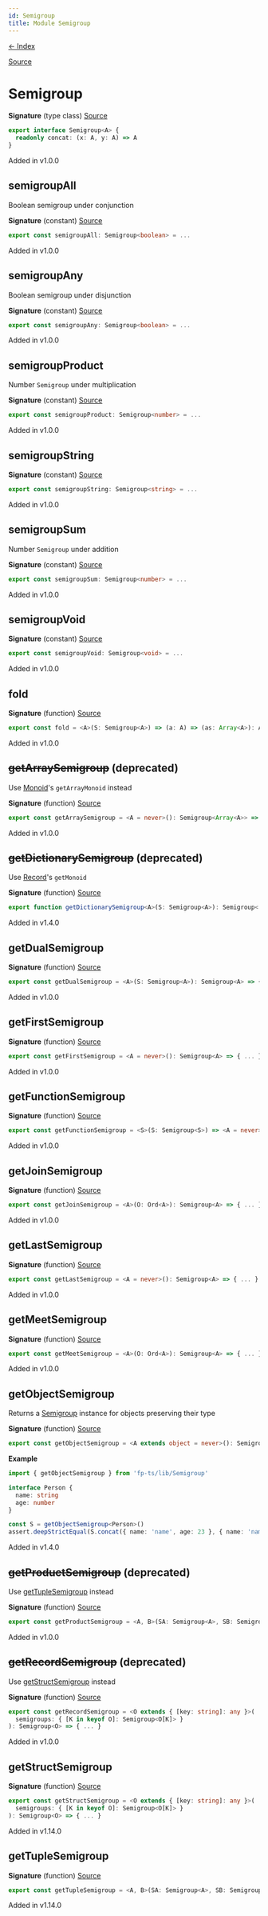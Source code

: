```yaml
---
id: Semigroup
title: Module Semigroup
---
```


[← Index](.)

[Source](https://github.com/gcanti/fp-ts/blob/master/src/Semigroup.ts)

# Semigroup

**Signature** (type class) [Source](https://github.com/gcanti/fp-ts/blob/master/src/Semigroup.ts#L8-L10)

```ts
export interface Semigroup<A> {
  readonly concat: (x: A, y: A) => A
}
```

Added in v1.0.0

## semigroupAll

Boolean semigroup under conjunction

**Signature** (constant) [Source](https://github.com/gcanti/fp-ts/blob/master/src/Semigroup.ts#L119-L121)

```ts
export const semigroupAll: Semigroup<boolean> = ...
```

Added in v1.0.0

## semigroupAny

Boolean semigroup under disjunction

**Signature** (constant) [Source](https://github.com/gcanti/fp-ts/blob/master/src/Semigroup.ts#L127-L129)

```ts
export const semigroupAny: Semigroup<boolean> = ...
```

Added in v1.0.0

## semigroupProduct

Number `Semigroup` under multiplication

**Signature** (constant) [Source](https://github.com/gcanti/fp-ts/blob/master/src/Semigroup.ts#L197-L199)

```ts
export const semigroupProduct: Semigroup<number> = ...
```

Added in v1.0.0

## semigroupString

**Signature** (constant) [Source](https://github.com/gcanti/fp-ts/blob/master/src/Semigroup.ts#L204-L206)

```ts
export const semigroupString: Semigroup<string> = ...
```

Added in v1.0.0

## semigroupSum

Number `Semigroup` under addition

**Signature** (constant) [Source](https://github.com/gcanti/fp-ts/blob/master/src/Semigroup.ts#L189-L191)

```ts
export const semigroupSum: Semigroup<number> = ...
```

Added in v1.0.0

## semigroupVoid

**Signature** (constant) [Source](https://github.com/gcanti/fp-ts/blob/master/src/Semigroup.ts#L211-L213)

```ts
export const semigroupVoid: Semigroup<void> = ...
```

Added in v1.0.0

## fold

**Signature** (function) [Source](https://github.com/gcanti/fp-ts/blob/master/src/Semigroup.ts#L15-L17)

```ts
export const fold = <A>(S: Semigroup<A>) => (a: A) => (as: Array<A>): A => { ... }
```

Added in v1.0.0

## ~~getArraySemigroup~~ (deprecated)

Use [Monoid](./Monoid.md)'s `getArrayMonoid` instead

**Signature** (function) [Source](https://github.com/gcanti/fp-ts/blob/master/src/Semigroup.ts#L136-L138)

```ts
export const getArraySemigroup = <A = never>(): Semigroup<Array<A>> => { ... }
```

Added in v1.0.0

## ~~getDictionarySemigroup~~ (deprecated)

Use [Record](./Record.md)'s `getMonoid`

**Signature** (function) [Source](https://github.com/gcanti/fp-ts/blob/master/src/Semigroup.ts#L147-L160)

```ts
export function getDictionarySemigroup<A>(S: Semigroup<A>): Semigroup< { ... }
```

Added in v1.4.0

## getDualSemigroup

**Signature** (function) [Source](https://github.com/gcanti/fp-ts/blob/master/src/Semigroup.ts#L54-L58)

```ts
export const getDualSemigroup = <A>(S: Semigroup<A>): Semigroup<A> => { ... }
```

Added in v1.0.0

## getFirstSemigroup

**Signature** (function) [Source](https://github.com/gcanti/fp-ts/blob/master/src/Semigroup.ts#L22-L24)

```ts
export const getFirstSemigroup = <A = never>(): Semigroup<A> => { ... }
```

Added in v1.0.0

## getFunctionSemigroup

**Signature** (function) [Source](https://github.com/gcanti/fp-ts/blob/master/src/Semigroup.ts#L63-L67)

```ts
export const getFunctionSemigroup = <S>(S: Semigroup<S>) => <A = never>(): Semigroup<(a: A) => S> => { ... }
```

Added in v1.0.0

## getJoinSemigroup

**Signature** (function) [Source](https://github.com/gcanti/fp-ts/blob/master/src/Semigroup.ts#L109-L113)

```ts
export const getJoinSemigroup = <A>(O: Ord<A>): Semigroup<A> => { ... }
```

Added in v1.0.0

## getLastSemigroup

**Signature** (function) [Source](https://github.com/gcanti/fp-ts/blob/master/src/Semigroup.ts#L29-L31)

```ts
export const getLastSemigroup = <A = never>(): Semigroup<A> => { ... }
```

Added in v1.0.0

## getMeetSemigroup

**Signature** (function) [Source](https://github.com/gcanti/fp-ts/blob/master/src/Semigroup.ts#L100-L104)

```ts
export const getMeetSemigroup = <A>(O: Ord<A>): Semigroup<A> => { ... }
```

Added in v1.0.0

## getObjectSemigroup

Returns a [Semigroup](./Semigroup.md) instance for objects preserving their type

**Signature** (function) [Source](https://github.com/gcanti/fp-ts/blob/master/src/Semigroup.ts#L181-L183)

```ts
export const getObjectSemigroup = <A extends object = never>(): Semigroup<A> => { ... }
```

**Example**

```ts
import { getObjectSemigroup } from 'fp-ts/lib/Semigroup'

interface Person {
  name: string
  age: number
}

const S = getObjectSemigroup<Person>()
assert.deepStrictEqual(S.concat({ name: 'name', age: 23 }, { name: 'name', age: 24 }), { name: 'name', age: 24 })
```

Added in v1.4.0

## ~~getProductSemigroup~~ (deprecated)

Use [getTupleSemigroup](#gettuplesemigroup) instead

**Signature** (function) [Source](https://github.com/gcanti/fp-ts/blob/master/src/Semigroup.ts#L47-L49)

```ts
export const getProductSemigroup = <A, B>(SA: Semigroup<A>, SB: Semigroup<B>): Semigroup<[A, B]> => { ... }
```

Added in v1.0.0

## ~~getRecordSemigroup~~ (deprecated)

Use [getStructSemigroup](#getstructsemigroup) instead

**Signature** (function) [Source](https://github.com/gcanti/fp-ts/blob/master/src/Semigroup.ts#L91-L95)

```ts
export const getRecordSemigroup = <O extends { [key: string]: any }>(
  semigroups: { [K in keyof O]: Semigroup<O[K]> }
): Semigroup<O> => { ... }
```

Added in v1.0.0

## getStructSemigroup

**Signature** (function) [Source](https://github.com/gcanti/fp-ts/blob/master/src/Semigroup.ts#L72-L84)

```ts
export const getStructSemigroup = <O extends { [key: string]: any }>(
  semigroups: { [K in keyof O]: Semigroup<O[K]> }
): Semigroup<O> => { ... }
```

Added in v1.14.0

## getTupleSemigroup

**Signature** (function) [Source](https://github.com/gcanti/fp-ts/blob/master/src/Semigroup.ts#L36-L40)

```ts
export const getTupleSemigroup = <A, B>(SA: Semigroup<A>, SB: Semigroup<B>): Semigroup<[A, B]> => { ... }
```

Added in v1.14.0
